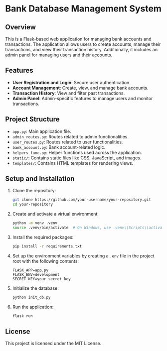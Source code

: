 # Bank Database Management System

## Overview

This is a Flask-based web application for managing bank accounts and transactions. The application allows users to create accounts, manage their transactions, and view their transaction history. Additionally, it includes an admin panel for managing users and their accounts.

## Features

- **User Registration and Login**: Secure user authentication.
- **Account Management**: Create, view, and manage bank accounts.
- **Transaction History**: View and filter past transactions.
- **Admin Panel**: Admin-specific features to manage users and monitor transactions.

## Project Structure

- `app.py`: Main application file.
- `admin_routes.py`: Routes related to admin functionalities.
- `user_routes.py`: Routes related to user functionalities.
- `bank_account.py`: Bank account-related logic.
- `helpers_func.py`: Helper functions used across the application.
- `static/`: Contains static files like CSS, JavaScript, and images.
- `templates/`: Contains HTML templates for rendering views.

## Setup and Installation

1. Clone the repository:

   ```bash
   git clone https://github.com/your-username/your-repository.git
   cd your-repository
   ```

2. Create and activate a virtual environment:

   ```bash
   python -m venv .venv
   source .venv/bin/activate  # On Windows, use .venv\\Scripts\\activate
   ```

3. Install the required packages:

   ```bash
   pip install -r requirements.txt
   ```

4. Set up the environment variables by creating a `.env` file in the project root with the following contents:

   ```env
   FLASK_APP=app.py
   FLASK_ENV=development
   SECRET_KEY=your_secret_key
   ```

5. Initialize the database:

   ```bash
   python init_db.py
   ```

6. Run the application:
   ```bash
   flask run
   ```

## License

This project is licensed under the MIT License.
